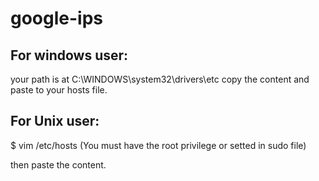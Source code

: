 # google-ips
## For windows user:

your path is at C:\WINDOWS\system32\drivers\etc
copy the content and paste to your hosts file.

## For Unix user:

$ vim /etc/hosts (You must have the root privilege or setted in sudo file)

then paste the content.
